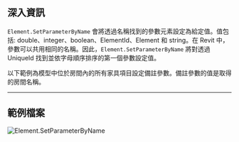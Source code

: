 ## 深入資訊
`Element.SetParameterByName` 會將透過名稱找到的參數元素設定為給定值。值包括: double、integer、boolean、ElementId、Element 和 string。在 Revit 中，參數可以共用相同的名稱。因此，`Element.SetParameterByName` 將對透過 UniqueId 找到並依字母順序排序的第一個參數設定值。

以下範例為模型中位於房間內的所有家具項目設定備註參數。備註參數的值是取得的房間名稱。
___
## 範例檔案

![Element.SetParameterByName](./Revit.Elements.Element.SetParameterByName_img.jpg)
